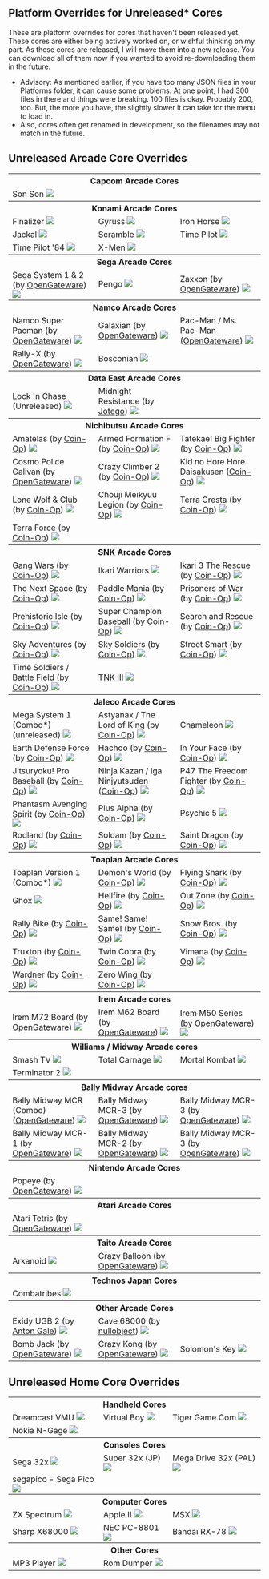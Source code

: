## Platform Overrides for Unreleased* Cores

These are platform overrides for cores that haven't been released yet. These cores are either being actively worked on, or wishful thinking on my part. As these cores are released, I will move them into a new release. You can download all of them now if you wanted to avoid re-downloading them in the future.

- Advisory: As mentioned earlier, if you have too many JSON files in your Platforms folder, it can cause some problems. At one point, I had 300 files in there and things were breaking. 100 files is okay. Probably 200, too. But, the more you have, the slightly slower it can take for the menu to load in.
- Also, cores often get renamed in development, so the filenames may not match in the future.

## Unreleased Arcade Core Overrides

<table>
<tr><th colspan="3"> Capcom Arcade Cores</th></tr>
<tr>
 <td>Son Son <img src="pics/sonson.png" /></td>
</tr>
<tr><th colspan="3"> Konami Arcade Cores</th></tr>
<tr>
 <td>Finalizer <img src="pics/finalizer.png" /></td>
 <td>Gyruss <img src="pics/gyruss.png" /></td> 
 <td>Iron Horse <img src="pics/ironhorse.png" /></td>
</tr>
<tr>
 <td>Jackal <img src="pics/jackal.png" /></td>
 <td>Scramble <img src="pics/scramble.png" /></td>
 <td>Time Pilot <img src="pics/timepilot.png" /></td>
</tr>
<tr>
 <td>Time Pilot '84 <img src="pics/timepilot84.png" /></td>
 <td>X-Men <img src="pics/jtxmen.png" /></td>
</tr>
<tr><th colspan="3"> Sega Arcade Cores</th></tr>
<tr>
 <td>Sega System 1 & 2 (by <a href="https://github.com/opengateware">OpenGateware</a>) <img src="pics/segasys12.png" /></td>
 <td>Pengo <img src="pics/pengo.png" /></td>
 <td>Zaxxon (by <a href="https://github.com/opengateware">OpenGateware</a>) <img src="pics/zaxxon.png" /></td>
</tr>
<tr><th colspan="3"> Namco Arcade Cores</th></tr>
<tr>
 <td>Namco Super Pacman (by <a href="https://github.com/opengateware">OpenGateware</a>) <img src="pics/superpac.png" /></td>
 <td>Galaxian (by <a href="https://github.com/opengateware">OpenGateware</a>) <img src="pics/galaxian.png" /></td> 
 <td>Pac-Man / Ms. Pac-Man (<a href="https://github.com/opengateware">OpenGateware</a>) <img src="pics/pacman.png" /></td> 
</tr>
<tr>
 <td>Rally-X (by <a href="https://github.com/opengateware">OpenGateware</a>) <img src="pics/rallyx.png" /></td>
 <td>Bosconian <img src="pics/bosconian.png" /></td>
</tr>
<tr><th colspan="3"> Data East Arcade Cores</th></tr>
<tr>
 <td>Lock 'n Chase (Unreleased) <img src="pics/locknchase.png" /></td>
 <td>Midnight Resistance (by <a href="https://patreon.com/jotego">Jotego</a>) <img src="pics/jtmidres.png" /></td>
</tr>
<tr><th colspan="3"> Nichibutsu Arcade Cores</th></tr>
<tr>
 <td>Amatelas (by <a href="https://patreon.com/atrac17">Coin-Op</a>) <img src="pics/amatelas.png" /></td>
 <td>Armed Formation F (by <a href="https://patreon.com/atrac17">Coin-Op</a>) <img src="pics/armedf.png" /></td>
 <td>Tatekae! Big Fighter (by <a href="https://patreon.com/atrac17">Coin-Op</a>) <img src="pics/bigfghtr.png" /></td>
</tr>
<tr>
 <td>Cosmo Police Galivan (by <a href="https://github.com/opengateware">OpenGateware</a>) <img src="pics/galivan.png" /></td>
 <td>Crazy Climber 2 (by <a href="https://patreon.com/atrac17">Coin-Op</a>) <img src="pics/cclimbr2.png" /></td>
 <td>Kid no Hore Hore Daisakusen (<a href="https://patreon.com/atrac17">Coin-Op</a>) <img src="pics/horekid.png" /></td>
</tr>
<tr>
 <td>Lone Wolf & Club (by <a href="https://patreon.com/atrac17">Coin-Op</a>) <img src="pics/kozure.png" /></td>
 <td>Chouji Meikyuu Legion (by <a href="https://patreon.com/atrac17">Coin-Op</a>) <img src="pics/legionj.png" /></td>
 <td>Terra Cresta (by <a href="https://patreon.com/atrac17">Coin-Op</a>) <img src="pics/terracresta.png" /></td> 
</tr>
<tr>
 <td>Terra Force (by <a href="https://patreon.com/atrac17">Coin-Op</a>) <img src="pics/terrafj.png" /></td>
</tr>
<tr><th colspan="3"> SNK Arcade Cores</th></tr>
<tr>
 <td>Gang Wars (by <a href="https://patreon.com/atrac17">Coin-Op</a>) <img src="pics/gangwars.png" /></td>
 <td>Ikari Warriors <img src="pics/ikari.png" /></td>
 <td>Ikari 3 The Rescue (by <a href="https://patreon.com/atrac17">Coin-Op</a>) <img src="pics/ikari3.png" /></td>
</tr>
<tr>
 <td>The Next Space (by <a href="https://patreon.com/atrac17">Coin-Op</a>) <img src="pics/nextspace.png" /></td>
 <td>Paddle Mania (by <a href="https://patreon.com/atrac17">Coin-Op</a>) <img src="pics/paddlema.png" /></td>
 <td>Prisoners of War (by <a href="https://patreon.com/atrac17">Coin-Op</a>) <img src="pics/pow.png" /></td>
</tr>
<tr>
 <td>Prehistoric Isle (by <a href="https://patreon.com/atrac17">Coin-Op</a>) <img src="pics/prehisle.png" /></td>
 <td>Super Champion Baseball (by <a href="https://patreon.com/atrac17">Coin-Op</a>) <img src="pics/sbaseball.png" /></td>
 <td>Search and Rescue (by <a href="https://patreon.com/atrac17">Coin-Op</a>) <img src="pics/searchar.png" /></td>
</tr>
<tr>
 <td>Sky Adventures (by <a href="https://patreon.com/atrac17">Coin-Op</a>) <img src="pics/skyadvnt.png" /></td>
 <td>Sky Soldiers (by <a href="https://patreon.com/atrac17">Coin-Op</a>) <img src="pics/skysoldr.png" /></td>
 <td>Street Smart (by <a href="https://patreon.com/atrac17">Coin-Op</a>) <img src="pics/streetsm.png" /></td>
</tr>
<tr>
 <td>Time Soldiers / Battle Field (by <a href="https://patreon.com/atrac17">Coin-Op</a>) <img src="pics/timesold.png" /></td>
 <td>TNK III <img src="pics/tnkiii.png" /></td>
</tr>
<tr><th colspan="3"> Jaleco Arcade Cores</th></tr>
<tr>
 <td>Mega System 1 (Combo*) (unreleased) <img src="/_unreleased/pics/megasys1_c.png" /></td>
 <td>Astyanax / The Lord of King (by <a href="https://patreon.com/atrac17">Coin-Op</a>) <img src="pics/astyanax.png" /></td>
 <td>Chameleon <img src="pics/chameleon.png" /></td>
</tr>
<tr>
 <td>Earth Defense Force (by <a href="https://patreon.com/atrac17">Coin-Op</a>) <img src="pics/edf.png" /></td>
 <td>Hachoo (by <a href="https://patreon.com/atrac17">Coin-Op</a>) <img src="pics/hachoo.png" /></td> 
 <td>In Your Face (by <a href="https://patreon.com/atrac17">Coin-Op</a>) <img src="pics/inyourface.png" /></td>
</tr>
<tr>
 <td>Jitsuryoku! Pro Baseball (by <a href="https://patreon.com/atrac17">Coin-Op</a>) <img src="pics/jitsupro.png "/></td>
 <td>Ninja Kazan / Iga Ninjyutsuden (<a href="https://patreon.com/atrac17">Coin-Op</a>) <img src="pics/kazan.png" /></td>
 <td>P47 The Freedom Fighter (by <a href="https://patreon.com/atrac17">Coin-Op</a>) <img src="pics/p47.png" /></td>
</tr>
<tr>
 <td>Phantasm Avenging Spirit (by <a href="https://patreon.com/atrac17">Coin-Op</a>) <img src="pics/phantasm.png" /></td>
 <td>Plus Alpha (by <a href="https://patreon.com/atrac17">Coin-Op</a>) <img src="pics/plusalpha.png" /></td>
 <td>Psychic 5 <img src="pics/psychic5.png" /></td>
</tr>
<tr>
 <td>Rodland (by <a href="https://patreon.com/atrac17">Coin-Op</a>) <img src="pics/rodland.png" /></td> 
 <td>Soldam (by <a href="https://patreon.com/atrac17">Coin-Op</a>) <img src="pics/soldam.png" /></td>
 <td>Saint Dragon (by <a href="https://patreon.com/atrac17">Coin-Op</a>) <img src="pics/stdragon.png" /></td>
</tr>
<tr><th colspan="3"> Toaplan Arcade Cores</th></tr>
<tr>
 <td>Toaplan Version 1 (Combo*) <img src="pics/toaplan1_c.png" /></td>
 <td>Demon's World (by <a href="https://patreon.com/atrac17">Coin-Op</a>) <img src="pics/demonwld.png" /></td>
 <td>Flying Shark (by <a href="https://patreon.com/atrac17">Coin-Op</a>) <img src="pics/fshark.png" /></td>
</tr>
<tr>
 <td>Ghox <img src="pics/ghox.png" /></td>
 <td>Hellfire (by <a href="https://patreon.com/atrac17">Coin-Op</a>) <img src="pics/hellfire.png" /></td>
 <td>Out Zone (by <a href="https://patreon.com/atrac17">Coin-Op</a>) <img src="pics/outzone.png" /></td>
</tr>
<tr>
 <td>Rally Bike (by <a href="https://patreon.com/atrac17">Coin-Op</a>) <img src="pics/rallybike.png" /></td>
 <td>Same! Same! Same! (by <a href="https://patreon.com/atrac17">Coin-Op</a>) <img src="pics/samesame.png" /></td>
 <td>Snow Bros. (by <a href="https://patreon.com/atrac17">Coin-Op</a>) <img src="pics/snowbros.png" /></td>
</tr>
<tr>
 <td>Truxton (by <a href="https://patreon.com/atrac17">Coin-Op</a>) <img src="pics/truxton.png" /></td>
 <td>Twin Cobra (by <a href="https://patreon.com/atrac17">Coin-Op</a>) <img src="pics/twincobr.png" /></td>
 <td>Vimana (by <a href="https://patreon.com/atrac17">Coin-Op</a>) <img src="pics/vimana.png" /></td>
</tr>
<tr>
 <td>Wardner (by <a href="https://patreon.com/atrac17">Coin-Op</a>) <img src="pics/wardner.png" /></td> 
 <td>Zero Wing (by <a href="https://patreon.com/atrac17">Coin-Op</a>) <img src="pics/zerowing.png" /></td>
</tr>
<tr><th colspan="3">Irem Arcade cores</th></tr>
<tr>
 <td>Irem M72 Board (by <a href="https://github.com/opengateware">OpenGateware</a>)  <img src="pics/irem_m72.png" /></td>
 <td>Irem M62 Board (by <a href="https://github.com/opengateware">OpenGateware</a>)  <img src="pics/irem_m62.png" /></td>
 <td>Irem M50 Series (by <a href="https://github.com/opengateware">OpenGateware</a>)  <img src="pics/irem_m5x.png" /></td>
</tr>
<tr><th colspan="3">Williams / Midway Arcade cores</th></tr>
<tr>
 <td>Smash TV <img src="pics/smashtv.png" /></td>
 <td>Total Carnage <img src="pics/totalcarnage.png" /></td>
 <td>Mortal Kombat <img src="pics/mortalkombat.png" /></td> 
</tr>
<tr>
 <td>Terminator 2 <img src="pics/terminator2.png" /></td>
</tr>
<tr><th colspan="3">Bally Midway Arcade cores</th></tr>
<tr>
 <td>Bally Midway MCR (Combo) (<a href="https://github.com/opengateware">OpenGateware</a>)  <img src="pics/mcr_c.png" /></td>
 <td>Bally Midway MCR-3 (by <a href="https://github.com/opengateware">OpenGateware</a>)  <img src="pics/mcr3scroll.png" /></td>
 <td>Bally Midway MCR-3 (by <a href="https://github.com/opengateware">OpenGateware</a>)  <img src="pics/mcr3mono.png" /></td>
</tr>
<tr>
 <td>Bally Midway MCR-1 (by <a href="https://github.com/opengateware">OpenGateware</a>)  <img src="pics/mcr1.png" /></td>
 <td>Bally Midway MCR-2 (by <a href="https://github.com/opengateware">OpenGateware</a>)  <img src="pics/mcr2.png" /></td>
 <td>Bally Midway MCR-3  (by <a href="https://github.com/opengateware">OpenGateware</a>) <img src="pics/mcr3.png" /></td>
</tr>
<tr><th colspan="3"> Nintendo Arcade Cores</th></tr>
<tr>
 <td>Popeye (by <a href="https://github.com/opengateware">OpenGateware</a>) <img src="pics/popeye.png" /></td>
</tr>
<tr><th colspan="3"> Atari Arcade Cores</th></tr>
<tr>
 <td>Atari Tetris (by <a href="https://github.com/opengateware">OpenGateware</a>) <img src="pics/ataritetris.png" /></td>
</tr>
<tr><th colspan="3"> Taito Arcade Cores</th></tr>
<tr>
 <td>Arkanoid <img src="pics/arkanoid.png" /></td>
 <td>Crazy Balloon (by <a href="https://github.com/opengateware">OpenGateware</a>)  <img src="pics/crazyballoon.png" /></td>
</tr>
<tr><th colspan="3">Technos Japan Cores</th></tr>
<tr>
 <td>Combatribes <img src="pics/combatribes.png" /></td>
</tr>
<tr><th colspan="3"> Other Arcade Cores</th></tr>
<tr>
 <td>Exidy UGB 2 (by <a href="https://github.com/antongale">Anton Gale</a>) <img src="pics/exidyugb2.png" /></td>
 <td>Cave 68000 (by <a href="https://www.patreon.com/nullobject/posts">nullobject</a>) <img src="pics/cave.png" /></td>
</tr>
<tr>
 <td>Bomb Jack (by <a href="https://github.com/opengateware">OpenGateware</a>) <img src="pics/bombjack.png" /></td>
 <td>Crazy Kong (by <a href="https://github.com/opengateware">OpenGateware</a>) <img src="pics/crazykong.png" /></td>
 <td>Solomon's Key <img src="pics/solomon.png" /></td>
</tr>
</table>

## Unreleased Home Core Overrides

<table>
<tr><th colspan="3">Handheld Cores</th></tr>
<tr>
 <td>Dreamcast VMU <img src="pics/sdvmu.png" /></td>
 <td>Virtual Boy <img src="pics/vb.png" /></td>
 <td>Tiger Game.Com <img src="pics/gamecom.png" /></td>
</tr>
<tr>
 <td>Nokia N-Gage <img src="pics/ngage.png" /></td>  
</tr>
<tr><th colspan="3">Consoles Cores</th></tr>
<tr>
 <td>Sega 32x <img src="pics/32x.png" /></td>
 <td>Super 32x (JP) <img src="pics/32x_jp.png" /></td>
 <td>Mega Drive 32x (PAL) <img src="pics/32x_pal.png" /></td>
</tr>
<tr>
 <td>segapico - Sega Pico <img src="pics/segapico.png" /></td>
</tr>
<tr><th colspan="3">Computer Cores</th></tr>
<tr>
 <td>ZX Spectrum <img src="pics/zx.png" /></td>
 <td>Apple II <img src="pics/a2.png" /></td>
 <td>MSX <img src="pics/msx.png" /></td>
</tr>
<tr>
 <td>Sharp X68000 <img src="pics/x68000.png" /></td>
 <td>NEC PC-8801 <img src="pics/pc8801.png" /></td>
 <td>Bandai RX-78 <img src="pics/rx78.png" /></td>
</tr>
<tr><th colspan="3">Other Cores</th></tr>
<tr>
 <td>MP3 Player <img src="pics/mp3.png" /></td>
 <td>Rom Dumper <img src="pics/rom_dumper.png" /></td>
</tr>
</table>